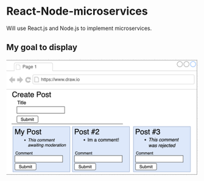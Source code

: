 # React-Node-microservices
Will use React.js and Node.js to implement microservices.


## My goal to display
![localimage](images/mockup.png)